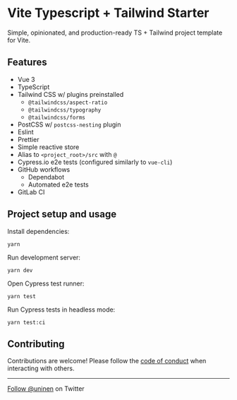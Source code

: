 # Vite Typescript + Tailwind Starter

Simple, opinionated, and production-ready TS + Tailwind project template for Vite.

## Features

- Vue 3
- TypeScript
- Tailwind CSS w/ plugins preinstalled
  - `@tailwindcss/aspect-ratio`
  - `@tailwindcss/typography`
  - `@tailwindcss/forms`
- PostCSS w/ `postcss-nesting` plugin
- Eslint
- Prettier
- Simple reactive store
- Alias to `<project_root>/src` with `@`
- Cypress.io e2e tests (configured similarly to `vue-cli`)
- GitHub workflows
  - Dependabot
  - Automated e2e tests
- GitLab CI
## Project setup and usage

Install dependencies:

```
yarn
```

Run development server:

```
yarn dev
```

Open Cypress test runner:

```
yarn test
```

Run Cypress tests in headless mode:

```
yarn test:ci
```

## Contributing

Contributions are welcome! Please follow the [code of conduct](https://www.contributor-covenant.org/version/2/0/code_of_conduct/) when interacting with others.

---

[Follow @uninen](https://twitter.com/uninen) on Twitter

